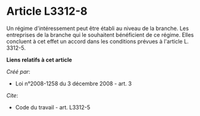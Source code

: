 # Article L3312-8

Un régime d'intéressement peut être établi au niveau de la branche. Les entreprises de la branche qui le souhaitent
bénéficient de ce régime. Elles concluent à cet effet un accord dans les conditions prévues à l'article L. 3312-5.

**Liens relatifs à cet article**

_Créé par_:

  - Loi n°2008-1258 du 3 décembre 2008 - art. 3

_Cite_:

  - Code du travail - art. L3312-5
